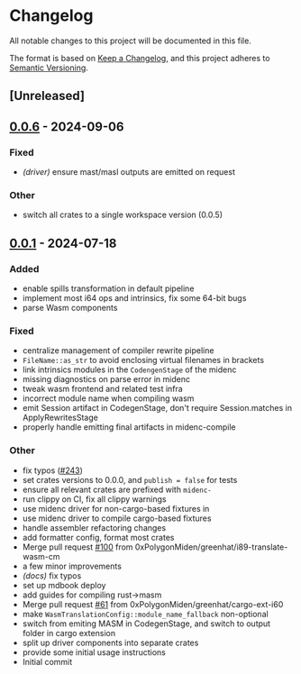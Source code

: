 # Changelog
All notable changes to this project will be documented in this file.

The format is based on [Keep a Changelog](https://keepachangelog.com/en/1.0.0/),
and this project adheres to [Semantic Versioning](https://semver.org/spec/v2.0.0.html).

## [Unreleased]

## [0.0.6](https://github.com/0xpolygonmiden/compiler/compare/midenc-compile-v0.0.5...midenc-compile-v0.0.6) - 2024-09-06

### Fixed
- *(driver)* ensure mast/masl outputs are emitted on request

### Other
- switch all crates to a single workspace version (0.0.5)

## [0.0.1](https://github.com/0xPolygonMiden/compiler/compare/midenc-compile-v0.0.0...midenc-compile-v0.0.1) - 2024-07-18

### Added
- enable spills transformation in default pipeline
- implement most i64 ops and intrinsics, fix some 64-bit bugs
- parse Wasm components

### Fixed
- centralize management of compiler rewrite pipeline
- `FileName::as_str` to avoid enclosing virtual filenames in brackets
- link intrinsics modules in the `CodengenStage` of the midenc
- missing diagnostics on parse error in midenc
- tweak wasm frontend and related test infra
- incorrect module name when compiling wasm
- emit Session artifact in CodegenStage, don't require Session.matches in ApplyRewritesStage
- properly handle emitting final artifacts in midenc-compile

### Other
- fix typos ([#243](https://github.com/0xPolygonMiden/compiler/pull/243))
- set crates versions to 0.0.0, and `publish = false` for tests
- ensure all relevant crates are prefixed with `midenc-`
- run clippy on CI, fix all clippy warnings
- use midenc driver for non-cargo-based fixtures in
- use midenc driver to compile cargo-based fixtures
- handle assembler refactoring changes
- add formatter config, format most crates
- Merge pull request [#100](https://github.com/0xPolygonMiden/compiler/pull/100) from 0xPolygonMiden/greenhat/i89-translate-wasm-cm
- a few minor improvements
- *(docs)* fix typos
- set up mdbook deploy
- add guides for compiling rust->masm
- Merge pull request [#61](https://github.com/0xPolygonMiden/compiler/pull/61) from 0xPolygonMiden/greenhat/cargo-ext-i60
- make `WasmTranslationConfig::module_name_fallback` non-optional
- switch from emiting MASM in CodegenStage, and switch to output folder in cargo extension
- split up driver components into separate crates
- provide some initial usage instructions
- Initial commit
